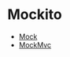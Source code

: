 # Mockito

- [Mock](https://github.com/pika96/TIL/blob/master/Spring/Mockito/Mock.md)
- [MockMvc](https://github.com/pika96/TIL/blob/master/Spring/Mockito/mockMvc.md)